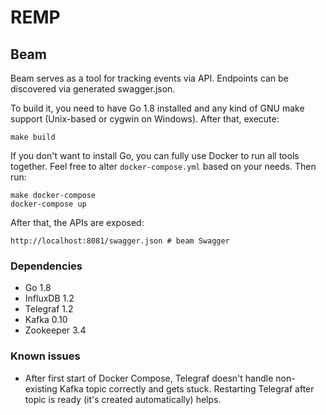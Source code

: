 # REMP

## Beam

Beam serves as a tool for tracking events via API. Endpoints can be discovered via generated swagger.json.

To build it, you need to have Go 1.8 installed and any kind of GNU make support (Unix-based or 
cygwin on Windows). After that, execute:

    make build
    
If you don't want to install Go, you can fully use Docker to run all tools together. 
Feel free to alter `docker-compose.yml` based on your needs. Then run:

    make docker-compose
    docker-compose up
    
After that, the APIs are exposed:

    http://localhost:8081/swagger.json # beam Swagger
    
### Dependencies

- Go 1.8
- InfluxDB 1.2
- Telegraf 1.2
- Kafka 0.10
- Zookeeper 3.4
    
### Known issues

- After first start of Docker Compose, Telegraf doesn't handle non-existing Kafka topic correctly and gets stuck. 
Restarting Telegraf after topic is ready (it's created automatically) helps.